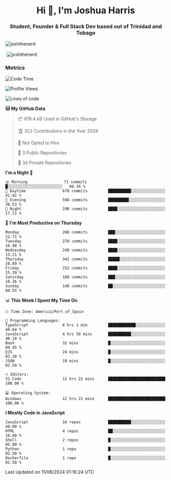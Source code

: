 <h1 align="center">Hi 👋, I'm Joshua Harris</h1>
<h3 align="center">Student, Founder & Full Stack Dev based out of Trinidad and Tobago</h3>

<p align="left"> <img src="https://komarev.com/ghpvc/?username=JoshTheDeveloperr" alt="joshthenerd" /> </p>

<p>&nbsp;<img align="center" src="https://github-readme-stats.vercel.app/api?username=JoshTheDeveloperr&show_icons=true&count_private=true" alt="joshthenerd" /></p>

### Metrics

<!--START_SECTION:waka-->
![Code Time](http://img.shields.io/badge/Code%20Time-887%20hrs%2019%20mins-blue)

![Profile Views](http://img.shields.io/badge/Profile%20Views-2-blue)

![Lines of code](https://img.shields.io/badge/From%20Hello%20World%20I%27ve%20Written-3.4%20million%20lines%20of%20code-blue)

**🐱 My GitHub Data** 

> 📦 619.4 kB Used in GitHub's Storage 
 > 
> 🏆 322 Contributions in the Year 2024
 > 
> 🚫 Not Opted to Hire
 > 
> 📜 3 Public Repositories 
 > 
> 🔑 34 Private Repositories 
 > 
**I'm a Night 🦉** 

```text
🌞 Morning                71 commits          █░░░░░░░░░░░░░░░░░░░░░░░░   04.34 % 
🌆 Daytime                678 commits         ██████████░░░░░░░░░░░░░░░   41.42 % 
🌃 Evening                598 commits         █████████░░░░░░░░░░░░░░░░   36.53 % 
🌙 Night                  290 commits         ████░░░░░░░░░░░░░░░░░░░░░   17.72 % 
```
📅 **I'm Most Productive on Thursday** 

```text
Monday                   208 commits         ███░░░░░░░░░░░░░░░░░░░░░░   12.71 % 
Tuesday                  278 commits         ████░░░░░░░░░░░░░░░░░░░░░   16.98 % 
Wednesday                249 commits         ████░░░░░░░░░░░░░░░░░░░░░   15.21 % 
Thursday                 342 commits         █████░░░░░░░░░░░░░░░░░░░░   20.89 % 
Friday                   252 commits         ████░░░░░░░░░░░░░░░░░░░░░   15.39 % 
Saturday                 168 commits         ███░░░░░░░░░░░░░░░░░░░░░░   10.26 % 
Sunday                   140 commits         ██░░░░░░░░░░░░░░░░░░░░░░░   08.55 % 
```


📊 **This Week I Spent My Time On** 

```text
🕑︎ Time Zone: America/Port_of_Spain

💬 Programming Languages: 
TypeScript               6 hrs 1 min         ████████████░░░░░░░░░░░░░   48.64 % 
JavaScript               4 hrs 58 mins       ██████████░░░░░░░░░░░░░░░   40.18 % 
Bash                     32 mins             █░░░░░░░░░░░░░░░░░░░░░░░░   04.45 % 
EJS                      24 mins             █░░░░░░░░░░░░░░░░░░░░░░░░   03.28 % 
JSON                     19 mins             █░░░░░░░░░░░░░░░░░░░░░░░░   02.59 % 

🔥 Editors: 
VS Code                  12 hrs 22 mins      █████████████████████████   100.00 % 

💻 Operating System: 
Windows                  12 hrs 22 mins      █████████████████████████   100.00 % 
```

**I Mostly Code in JavaScript** 

```text
JavaScript               16 repos            ██████████░░░░░░░░░░░░░░░   40.00 % 
HTML                     4 repos             ██░░░░░░░░░░░░░░░░░░░░░░░   10.00 % 
Shell                    2 repos             █░░░░░░░░░░░░░░░░░░░░░░░░   05.00 % 
Python                   1 repo              █░░░░░░░░░░░░░░░░░░░░░░░░   02.50 % 
Dockerfile               1 repo              █░░░░░░░░░░░░░░░░░░░░░░░░   02.50 % 
```




 Last Updated on 11/08/2024 01:16:24 UTC
<!--END_SECTION:waka-->
